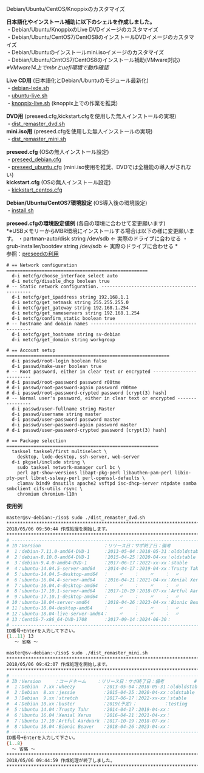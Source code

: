 Debian/Ubuntu/CentOS/Knoppixのカスタマイズ  
  
**日本語化やインストール補助に以下のシェルを作成しました。**  
・Debian/Ubuntu/KnoppixのLive DVDイメージのカスタマイズ  
・Debian/Ubuntu/CentOS7/CentOS8のインストールDVDイメージのカスタマイズ  
・Debian/Ubuntuのインストールmini.isoイメージのカスタマイズ  
・Debian/Ubuntu/CrntOS7/CentOS8のインストール補助(VMware対応)  
*※VMware14上でmbrとuefi環境で動作確認*  
  
**Live CD用** (日本語化とDebian/Ubuntuのモジュール最新化)  
・[debian-lxde.sh](https://github.com/office-itou/Linux/blob/master/customize/debian-lxde.sh?ts=4)  
・[ubuntu-live.sh](https://github.com/office-itou/Linux/blob/master/customize/ubuntu-live.sh?ts=4)  
・[knoppix-live.sh](https://github.com/office-itou/Linux/blob/master/customize/knoppix-live.sh?ts=4)  (knoppix上での作業を推奨)  
  
**DVD用** (preseed.cfg,kickstart.cfgを使用した無人インストールの実現)   
・[dist_remaster_dvd.sh](https://github.com/office-itou/Linux/blob/master/installer/dist_remaster_dvd.sh?ts=4)  
**mini.iso用** (preseed.cfgを使用した無人インストールの実現)   
・[dist_remaster_mini.sh](https://github.com/office-itou/Linux/blob/master/installer/dist_remaster_mini.sh?ts=4)  
  
**preseed.cfg** (OSの無人インストール設定)  
・[preseed_debian.cfg](https://github.com/office-itou/Linux/blob/master/installer/preseed_debian.cfg?ts=4)  
・[preseed_ubuntu.cfg](https://github.com/office-itou/Linux/blob/master/installer/preseed_ubuntu.cfg?ts=4) (mini.iso使用を推奨、DVDでは全機能の導入がされない)  
**kickstart.cfg** (OSの無人インストール設定)  
・[kickstart_centos.cfg](https://github.com/office-itou/Linux/blob/master/installer/kickstart_centos.cfg?ts=4)  
  
**Debian/Ubuntu/CentOS7環境設定** (OS導入後の環境設定)  
・[install.sh](https://github.com/office-itou/Linux/blob/master/installer/install.sh?ts=4)  
  
**preseed.cfgの環境設定値例** (各自の環境に合わせて変更願います)  
*※USBメモリーからMBR環境にインストールする場合は以下の様に変更願います。
・partman-auto/disk string /dev/sdb ← 実際のドライブに合わせる
・grub-installer/bootdev string /dev/sdb ← 実際のドライブに合わせる
*  
参照：[preseedの利用](https://www.debian.org/releases/stable/amd64/apbs02.html.ja)  
  
```text
# == Network configuration ====================================================
  d-i netcfg/choose_interface select auto
  d-i netcfg/disable_dhcp boolean true
# -- Static network configuration. --------------------------------------------
  d-i netcfg/get_ipaddress string 192.168.1.1
  d-i netcfg/get_netmask string 255.255.255.0
  d-i netcfg/get_gateway string 192.168.1.254
  d-i netcfg/get_nameservers string 192.168.1.254
  d-i netcfg/confirm_static boolean true
# -- hostname and domain names ------------------------------------------------
  d-i netcfg/get_hostname string sv-debian
  d-i netcfg/get_domain string workgroup
```

```text
# == Account setup ============================================================
  d-i passwd/root-login boolean false
  d-i passwd/make-user boolean true
# -- Root password, either in clear text or encrypted -------------------------
# d-i passwd/root-password password r00tme
# d-i passwd/root-password-again password r00tme
# d-i passwd/root-password-crypted password [crypt(3) hash]
# -- Normal user's password, either in clear text or encrypted ----------------
  d-i passwd/user-fullname string Master
  d-i passwd/username string master
  d-i passwd/user-password password master
  d-i passwd/user-password-again password master
# d-i passwd/user-password-crypted password [crypt(3) hash]
```

```text
# == Package selection ========================================================
  tasksel tasksel/first multiselect \
    desktop, lxde-desktop, ssh-server, web-server
  d-i pkgsel/include string \
    sudo tasksel network-manager curl bc \
    perl apt-show-versions libapt-pkg-perl libauthen-pam-perl libio-pty-perl libnet-ssleay-perl perl-openssl-defaults \
    clamav bind9 dnsutils apache2 vsftpd isc-dhcp-server ntpdate samba smbclient cifs-utils rsync \
    chromium chromium-l10n
```
**使用例**

```text:dist_remaster_dvd.sh
master@sv-debian:~/iso$ sudo ./dist_remaster_dvd.sh
*******************************************************************************
2018/05/06 09:50:44 作成処理を開始します。
*******************************************************************************
# ---------------------------------------------------------------------------#
# ID：Version                       ：リリース日：サポ終了日：備考           #
#  1：debian-7.11.0-amd64-DVD-1     ：2013-05-04：2018-05-31：oldoldstable   #
#  2：debian-8.10.0-amd64-DVD-1     ：2015-04-25：2020-04-xx：oldstable      #
#  3：debian-9.4.0-amd64-DVD-1      ：2017-06-17：2022-xx-xx：stable         #
#  4：ubuntu-14.04.5-server-amd64   ：2014-04-17：2019-04-xx：Trusty Tahr    #
#  5：ubuntu-14.04.5-desktop-amd64  ：    〃    ：    〃    ：  〃           #
#  6：ubuntu-16.04.4-server-amd64   ：2016-04-21：2021-04-xx：Xenial Xerus   #
#  7：ubuntu-16.04.4-desktop-amd64  ：    〃    ：    〃    ：  〃           #
#  8：ubuntu-17.10.1-server-amd64   ：2017-10-19：2018-07-xx：Artful Aardvark#
#  9：ubuntu-17.10.1-desktop-amd64  ：    〃    ：    〃    ：  〃           #
# 10：ubuntu-18.04-server-amd64     ：2018-04-26：2023-04-xx：Bionic Beaver  #
# 11：ubuntu-18.04-desktop-amd64    ：    〃    ：    〃    ：  〃           #
# 12：ubuntu-18.04-live-server-amd64：    〃    ：    〃    ：  〃           #
# 13：CentOS-7-x86_64-DVD-1708      ：2017-09-14：2024-06-30：               #
# ---------------------------------------------------------------------------#
ID番号+Enterを入力して下さい。
{1..11} 13
   ～ 省略 ～
```

```text:dist_remaster_mini.sh
master@sv-debian:~/iso$ sudo ./dist_remaster_mini.sh
*******************************************************************************
2018/05/06 09:42:07 作成処理を開始します。
*******************************************************************************
# ---------------------------------------------------------------------------#
# ID：Version     ：コードネーム    ：リリース日：サポ終了日：備考           #
#  1：Debian  7.xx：wheezy          ：2013-05-04：2018-05-31：oldoldstable   #
#  2：Debian  8.xx：jessie          ：2015-04-25：2020-04-xx：oldstable      #
#  3：Debian  9.xx：stretch         ：2017-06-17：2022-xx-xx：stable         #
#  4：Debian 10.xx：buster          ：2019(予定)：          ：testing        #
#  5：Ubuntu 14.04：Trusty Tahr     ：2014-04-17：2019-04-xx：               #
#  6：Ubuntu 16.04：Xenial Xerus    ：2016-04-21：2021-04-xx：               #
#  7：Ubuntu 17.10：Artful Aardvark ：2017-10-19：2018-07-xx：               #
#  8：Ubuntu 18.04：Bionic Beaver   ：2018-04-26：2023-04-xx：               #
# ---------------------------------------------------------------------------#
ID番号+Enterを入力して下さい。
{1..8}
  ～ 省略 ～
*******************************************************************************
2018/05/06 09:44:59 作成処理が終了しました。
*******************************************************************************
```
